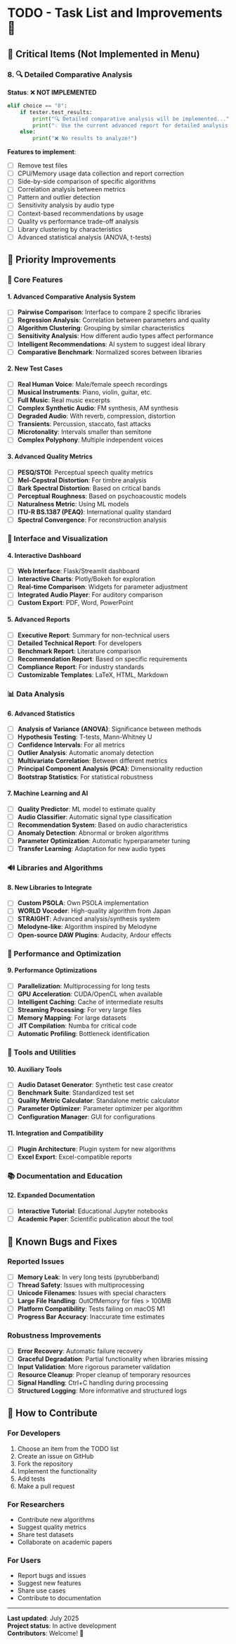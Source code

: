 # TODO - Task List and Improvements 📝

## 🚨 Critical Items (Not Implemented in Menu)

### 8. 🔍 Detailed Comparative Analysis
**Status**: ❌ **NOT IMPLEMENTED**
```python
elif choice == "8":
    if tester.test_results:
        print("🔍 Detailed comparative analysis will be implemented...")
        print("💡 Use the current advanced report for detailed analysis.")
    else:
        print("❌ No results to analyze!")
```

**Features to implement**:
- [ ] Remove test files 
- [ ] CPU/Memory usage data collection and report correction
- [ ] Side-by-side comparison of specific algorithms
- [ ] Correlation analysis between metrics
- [ ] Pattern and outlier detection
- [ ] Sensitivity analysis by audio type
- [ ] Context-based recommendations by usage
- [ ] Quality vs performance trade-off analysis
- [ ] Library clustering by characteristics
- [ ] Advanced statistical analysis (ANOVA, t-tests)

## 🎯 Priority Improvements

### 🔧 Core Features

#### 1. Advanced Comparative Analysis System
- [ ] **Pairwise Comparison**: Interface to compare 2 specific libraries
- [ ] **Regression Analysis**: Correlation between parameters and quality
- [ ] **Algorithm Clustering**: Grouping by similar characteristics
- [ ] **Sensitivity Analysis**: How different audio types affect performance
- [ ] **Intelligent Recommendations**: AI system to suggest ideal library
- [ ] **Comparative Benchmark**: Normalized scores between libraries

#### 2. New Test Cases
- [ ] **Real Human Voice**: Male/female speech recordings
- [ ] **Musical Instruments**: Piano, violin, guitar, etc.
- [ ] **Full Music**: Real music excerpts
- [ ] **Complex Synthetic Audio**: FM synthesis, AM synthesis
- [ ] **Degraded Audio**: With reverb, compression, distortion
- [ ] **Transients**: Percussion, staccato, fast attacks
- [ ] **Microtonality**: Intervals smaller than semitone
- [ ] **Complex Polyphony**: Multiple independent voices

#### 3. Advanced Quality Metrics
- [ ] **PESQ/STOI**: Perceptual speech quality metrics
- [ ] **Mel-Cepstral Distortion**: For timbre analysis
- [ ] **Bark Spectral Distortion**: Based on critical bands
- [ ] **Perceptual Roughness**: Based on psychoacoustic models
- [ ] **Naturalness Metric**: Using ML models
- [ ] **ITU-R BS.1387 (PEAQ)**: International quality standard
- [ ] **Spectral Convergence**: For reconstruction analysis

### 🎨 Interface and Visualization

#### 4. Interactive Dashboard
- [ ] **Web Interface**: Flask/Streamlit dashboard
- [ ] **Interactive Charts**: Plotly/Bokeh for exploration
- [ ] **Real-time Comparison**: Widgets for parameter adjustment
- [ ] **Integrated Audio Player**: For auditory comparison
- [ ] **Custom Export**: PDF, Word, PowerPoint

#### 5. Advanced Reports
- [ ] **Executive Report**: Summary for non-technical users
- [ ] **Detailed Technical Report**: For developers
- [ ] **Benchmark Report**: Literature comparison
- [ ] **Recommendation Report**: Based on specific requirements
- [ ] **Compliance Report**: For industry standards
- [ ] **Customizable Templates**: LaTeX, HTML, Markdown

### 📊 Data Analysis

#### 6. Advanced Statistics
- [ ] **Analysis of Variance (ANOVA)**: Significance between methods
- [ ] **Hypothesis Testing**: T-tests, Mann-Whitney U
- [ ] **Confidence Intervals**: For all metrics
- [ ] **Outlier Analysis**: Automatic anomaly detection
- [ ] **Multivariate Correlation**: Between different metrics
- [ ] **Principal Component Analysis (PCA)**: Dimensionality reduction
- [ ] **Bootstrap Statistics**: For statistical robustness

#### 7. Machine Learning and AI
- [ ] **Quality Predictor**: ML model to estimate quality
- [ ] **Audio Classifier**: Automatic signal type classification
- [ ] **Recommendation System**: Based on audio characteristics
- [ ] **Anomaly Detection**: Abnormal or broken algorithms
- [ ] **Parameter Optimization**: Automatic hyperparameter tuning
- [ ] **Transfer Learning**: Adaptation for new audio types

### 🔊 Libraries and Algorithms

#### 8. New Libraries to Integrate
- [ ] **Custom PSOLA**: Own PSOLA implementation
- [ ] **WORLD Vocoder**: High-quality algorithm from Japan
- [ ] **STRAIGHT**: Advanced analysis/synthesis system
- [ ] **Melodyne-like**: Algorithm inspired by Melodyne
- [ ] **Open-source DAW Plugins**: Audacity, Ardour effects

### 🚀 Performance and Optimization

#### 9. Performance Optimizations
- [ ] **Parallelization**: Multiprocessing for long tests
- [ ] **GPU Acceleration**: CUDA/OpenCL when available
- [ ] **Intelligent Caching**: Cache of intermediate results
- [ ] **Streaming Processing**: For very large files
- [ ] **Memory Mapping**: For large datasets
- [ ] **JIT Compilation**: Numba for critical code
- [ ] **Automatic Profiling**: Bottleneck identification

### 🔧 Tools and Utilities

#### 10. Auxiliary Tools
- [ ] **Audio Dataset Generator**: Synthetic test case creator
- [ ] **Benchmark Suite**: Standardized test set
- [ ] **Quality Metric Calculator**: Standalone metric calculator
- [ ] **Parameter Optimizer**: Parameter optimizer per algorithm
- [ ] **Configuration Manager**: GUI for configurations

#### 11. Integration and Compatibility
- [ ] **Plugin Architecture**: Plugin system for new algorithms
- [ ] **Excel Export**: Excel-compatible reports

### 📚 Documentation and Education

#### 12. Expanded Documentation
- [ ] **Interactive Tutorial**: Educational Jupyter notebooks
- [ ] **Academic Paper**: Scientific publication about the tool

## 🐛 Known Bugs and Fixes

### Reported Issues
- [ ] **Memory Leak**: In very long tests (pyrubberband)
- [ ] **Thread Safety**: Issues with multiprocessing
- [ ] **Unicode Filenames**: Issues with special characters
- [ ] **Large File Handling**: OutOfMemory for files > 100MB
- [ ] **Platform Compatibility**: Tests failing on macOS M1
- [ ] **Progress Bar Accuracy**: Inaccurate time estimates

### Robustness Improvements
- [ ] **Error Recovery**: Automatic failure recovery
- [ ] **Graceful Degradation**: Partial functionality when libraries missing
- [ ] **Input Validation**: More rigorous parameter validation
- [ ] **Resource Cleanup**: Proper cleanup of temporary resources
- [ ] **Signal Handling**: Ctrl+C handling during processing
- [ ] **Structured Logging**: More informative and structured logs

## 🤝 How to Contribute

### For Developers
1. Choose an item from the TODO list
2. Create an issue on GitHub
3. Fork the repository
4. Implement the functionality
5. Add tests
6. Make a pull request

### For Researchers
- Contribute new algorithms
- Suggest quality metrics
- Share test datasets
- Collaborate on academic papers

### For Users
- Report bugs and issues
- Suggest new features
- Share use cases
- Contribute to documentation

---

**Last updated**: July 2025  
**Project status**: In active development  
**Contributors**: Welcome! 🎉
